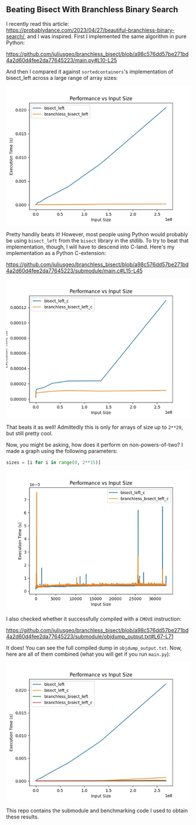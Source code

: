 ## Beating Bisect With Branchless Binary Search

I recently read this article: https://probablydance.com/2023/04/27/beautiful-branchless-binary-search/, and I was inspired.
First I implemented the same algorithm in pure Python:

https://github.com/juliusgeo/branchless_bisect/blob/a98c576dd57be271bd4a2d60d4fee2da77645223/main.py#L10-L25

And then I compared it against `sortedcontainers`'s implementation of bisect_left across a large range of array sizes:

![image](/images/1.jpg "Figure 1")

Pretty handily beats it! However, most people using Python would probably be using `bisect_left` from the `bisect` library in the stdlib.
To try to beat that implementation, though, I will have to descend into C-land. Here's my implementation as a Python C-extension:

https://github.com/juliusgeo/branchless_bisect/blob/a98c576dd57be271bd4a2d60d4fee2da77645223/submodule/main.c#L15-L45

![image](/images/2.jpg "Figure 2")

That beats it as well! Admittedly this is only for arrays of size up to `2**29`, but still pretty cool.

Now, you might be asking, how does it perform on non-powers-of-two? I made a graph using the following parameters:
```python
sizes = [i for i in range(0, 2**15)]
```
![image](/images/4.jpeg "Figure 4")


I also checked whether it successfully compiled with a `CMOVE` instruction:

https://github.com/juliusgeo/branchless_bisect/blob/a98c576dd57be271bd4a2d60d4fee2da77645223/submodule/objdump_output.txt#L67-L71

It does! You can see the full compiled dump in `objdump_output.txt`.
Now, here are all of them combined (what you will get if you run `main.py`):

![image](/images/3.jpg "Figure 3")

This repo contains the submodule and benchmarking code I used to obtain these results.
